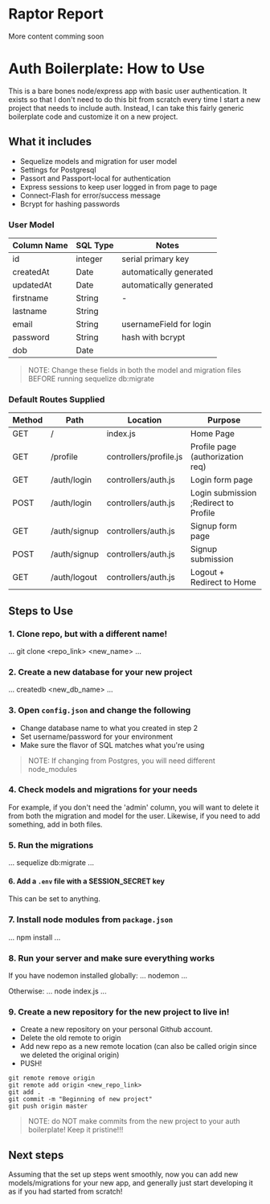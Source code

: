 # Raptor Report

More content comming soon

# Auth Boilerplate: How to Use
This is a bare bones node/express app with basic user authentication. It exists so that I don't need 
to do this bit from scratch every time I start a new project that needs to include auth. Instead, I can take this fairly
generic boilerplate code and customize it on a new project.

## What it includes

* Sequelize models and migration for user model 
* Settings for Postgresql 
* Passort and Passport-local for authentication
* Express sessions to keep user logged in from page to page
* Connect-Flash for error/success message
* Bcrypt for hashing passwords

### User Model

| Column Name | SQL Type | Notes                   |
| ------------| ---------|------------------------ |
| id          | integer  | serial primary key      |
| createdAt   | Date     | automatically generated |
| updatedAt   | Date     | automatically generated |
| firstname   | String   | -                       |
| lastname    | String   |                         |
| email       | String   | usernameField for login |
| password    | String   | hash with bcrypt        |
| dob         | Date     |                         |


> NOTE: Change these fields in both the model and migration files BEFORE 
running sequelize db:migrate

### Default Routes Supplied

| Method | Path         | Location               | Purpose                               |
|--------| -------------| ---------------------- | ------------------------------------- |
| GET    | /            | index.js               | Home Page                             |
| GET    | /profile     | controllers/profile.js | Profile page (authorization req)      |
| GET    | /auth/login  | controllers/auth.js    | Login form page                       |
| POST   | /auth/login  | controllers/auth.js    | Login submission ;Redirect to Profile |
| GET    | /auth/signup | controllers/auth.js    | Signup form page                      |
| POST   | /auth/signup | controllers/auth.js    | Signup submission                     |
| GET    | /auth/logout | controllers/auth.js    | Logout + Redirect to Home             |

## Steps to Use

### 1. Clone repo, but with a different name!

...
git clone <repo_link> <new_name>
...

### 2. Create a new database for your new project

...
createdb <new_db_name>
...

### 3. Open `config.json` and change the following
* Change database name to what you created in step 2
* Set username/password for your environment
* Make sure the flavor of SQL matches what you're using

> NOTE: If changing from Postgres, you will need different node_modules

### 4. Check models and migrations for your needs

For example, if you don't need the 'admin' column, you will want to delete it from both the migration and model
for the user. Likewise, if you need to add something, add in both files.


### 5. Run the migrations
...
sequelize db:migrate
...

#### 6. Add a `.env` file with a SESSION_SECRET key

This can be set to anything.

### 7. Install node modules from `package.json`

...
npm install
...


### 8. Run your server and make sure everything works

If you have nodemon installed globally:
...
nodemon
...

Otherwise:
...
node index.js
...

### 9. Create a new repository for the new project to live in!

* Create a new repository on your personal Github account.
* Delete the old remote to origin
* Add new repo as a new remote location (can also be called origin since we deleted the original origin)
* PUSH!

```
git remote remove origin
git remote add origin <new_repo_link>
git add .
git commit -m "Beginning of new project"
git push origin master

```

> NOTE: do NOT make commits from the new project to your auth boilerplate! Keep it pristine!!!

## Next steps

Assuming that the set up steps went smoothly, now you can add new models/migrations for your new app, 
and generally just start developing it as if you had started from scratch!

